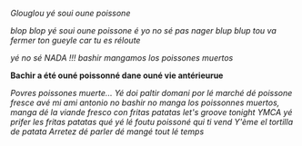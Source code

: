 *Glouglou yé soui oune poissone*

*blop blop yé soui oune poissone é yo no sé pas nager*
*blup blup tou va fermer ton gueyle car tu es réloute*

*yé no sé NADA !!!*
*bashir mangamos los poissones muertos*

**Bachir a été ouné poissonné dane ouné vie antérieurue**

*Povres poissones muerte...*
*Yé doi paltir domani por lé marché dé poissone fresce avé mi ami antonio*
*no bashir no manga los poissonnes muertos, manga dé la viande fresco con fritas patatas*
*let's groove tonight*
*YMCA*
*yé prifer les fritas patatas qué yé lé foutu poissoné qui ti vend*
*Y'ème el tortilla de patata*
*Arretez dé parler dé mangé tout lé temps*

